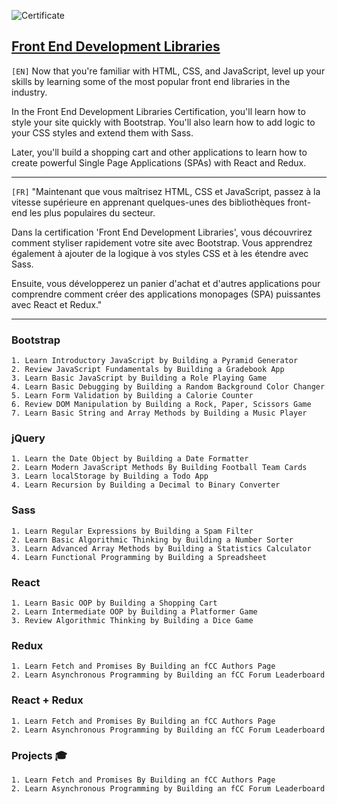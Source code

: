 ![Certificate](Certificate.png)

## [Front End Development Libraries](https://www.freecodecamp.org/learn/front-end-development-libraries/)

`[EN]` Now that you're familiar with HTML, CSS, and JavaScript, level up your skills by learning some of the most popular front end libraries in the industry.

In the Front End Development Libraries Certification, you'll learn how to style your site quickly with Bootstrap. You'll also learn how to add logic to your CSS styles and extend them with Sass.

Later, you'll build a shopping cart and other applications to learn how to create powerful Single Page Applications (SPAs) with React and Redux.

---

`[FR]` "Maintenant que vous maîtrisez HTML, CSS et JavaScript, passez à la vitesse supérieure en apprenant quelques-unes des bibliothèques front-end les plus populaires du secteur.

Dans la certification 'Front End Development Libraries', vous découvrirez comment styliser rapidement votre site avec Bootstrap. Vous apprendrez également à ajouter de la logique à vos styles CSS et à les étendre avec Sass.

Ensuite, vous développerez un panier d'achat et d'autres applications pour comprendre comment créer des applications monopages (SPA) puissantes avec React et Redux."

---

### Bootstrap

```
1. Learn Introductory JavaScript by Building a Pyramid Generator
2. Review JavaScript Fundamentals by Building a Gradebook App
3. Learn Basic JavaScript by Building a Role Playing Game
4. Learn Basic Debugging by Building a Random Background Color Changer
5. Learn Form Validation by Building a Calorie Counter
6. Review DOM Manipulation by Building a Rock, Paper, Scissors Game
7. Learn Basic String and Array Methods by Building a Music Player
```

### jQuery

```
1. Learn the Date Object by Building a Date Formatter
2. Learn Modern JavaScript Methods By Building Football Team Cards
3. Learn localStorage by Building a Todo App
4. Learn Recursion by Building a Decimal to Binary Converter
```

### Sass

```
1. Learn Regular Expressions by Building a Spam Filter
2. Learn Basic Algorithmic Thinking by Building a Number Sorter
3. Learn Advanced Array Methods by Building a Statistics Calculator
4. Learn Functional Programming by Building a Spreadsheet
```

### React

```
1. Learn Basic OOP by Building a Shopping Cart
2. Learn Intermediate OOP by Building a Platformer Game
3. Review Algorithmic Thinking by Building a Dice Game
```

### Redux

```
1. Learn Fetch and Promises By Building an fCC Authors Page
2. Learn Asynchronous Programming by Building an fCC Forum Leaderboard
```

### React + Redux

```
1. Learn Fetch and Promises By Building an fCC Authors Page
2. Learn Asynchronous Programming by Building an fCC Forum Leaderboard
```

### Projects 🎓 

```
1. Learn Fetch and Promises By Building an fCC Authors Page
2. Learn Asynchronous Programming by Building an fCC Forum Leaderboard
```